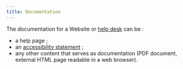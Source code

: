 ```yaml
---
title: Documentation
---
```


The documentation for a Website or [help desk](#service-d-assistance) can be :
- a help page ;
- an [accessibility statement](../obligations.html#accessibility-statement) ;
- any other content that serves as documentation (PDF document, external HTML page readable in a web browser).
